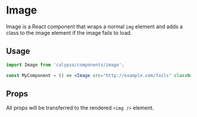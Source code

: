 # Image

Image is a React component that wraps a normal `img` element and adds a class
to the image element if the image fails to load.

## Usage

```jsx
import Image from 'calypso/components/image';

const MyComponent = () => <Image src="http://example.com/fails" className="my-image" />;
```

## Props

All props will be transferred to the rendered `<img />` element.
